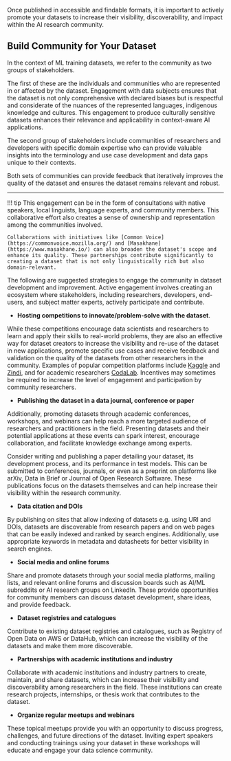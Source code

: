 Once published in accessible and findable formats, it is important to actively promote your datasets to increase their visibility, discoverability, and impact within the AI research community.

## Build Community for Your Dataset

In the context of ML training datasets, we refer to the community as two groups of stakeholders. 

The first of these are the individuals and communities who are represented in or affected by the dataset. Engagement with data subjects ensures that the dataset is not only comprehensive with declared biases but is respectful and considerate of the nuances of the represented languages, indigenous knowledge and cultures. This engagement to produce culturally sensitive datasets enhances their relevance and applicability in context-aware AI applications. 

The second group of stakeholders include communities of researchers and developers with specific domain expertise who can provide valuable insights into the terminology and use case development and data gaps unique to their contexts. 

Both sets of communities can provide feedback that iteratively improves the quality of the dataset and ensures the dataset remains relevant and robust.


---

!!! tip
    This engagement can be in the form of consultations with native speakers, local linguists, language experts, and community members. This collaborative effort also creates a sense of ownership and representation among the communities involved.

    Collaborations with initiatives like [Common Voice](https://commonvoice.mozilla.org/) and [Masakhane](https://www.masakhane.io/) can also broaden the dataset's scope and enhance its quality. These partnerships contribute significantly to creating a dataset that is not only linguistically rich but also domain-relevant.



The following are suggested strategies to engage the community in dataset development and improvement. Active engagement involves creating an ecosystem where stakeholders, including researchers, developers, end-users, and subject matter experts, actively participate and contribute. 



* **Hosting competitions to innovate/problem-solve with the dataset**. 

While these competitions encourage data scientists and researchers to learn and apply their skills to real-world problems, they are also an effective way for dataset creators to increase the visibility and re-use of the dataset in new applications, promote specific use cases and receive feedback and validation on the quality of the datasets from other researchers in the community.  Examples of popular competition platforms include [Kaggle](https://www.kaggle.com/) and [Zindi](https://zindi.africa/), and for academic researchers [CodaLab](https://codalab.lisn.upsaclay.fr/). Incentives may sometimes be required to increase the level of engagement and participation by community researchers.



* **Publishing the dataset in a data journal, conference or paper** 

Additionally, promoting datasets through academic conferences, workshops, and webinars can help reach a more targeted audience of researchers and practitioners in the field. Presenting datasets and their potential applications at these events can spark interest, encourage collaboration, and facilitate knowledge exchange among experts. 

Consider writing and publishing a paper detailing your dataset, its development process, and its performance in test models. This can be submitted to conferences, journals, or even as a preprint on platforms like arXiv, Data in Brief or Journal of Open Research Software. These publications focus on the datasets themselves and can help increase their visibility within the research community.



* **Data citation and DOIs** 

By publishing on sites that allow indexing of datasets e.g. using URI and DOIs, datasets are discoverable from research papers and on web pages that can be easily indexed and ranked by search engines. Additionally, use appropriate keywords in metadata and datasheets for better visibility in search engines.



* **Social media and online forums** 

Share and promote datasets through your social media platforms, mailing lists, and relevant online forums and discussion boards such as AI/ML subreddits or AI research groups on LinkedIn. These provide opportunities for community members can discuss dataset development, share ideas, and provide feedback.



* **Dataset registries and catalogues**

Contribute to existing dataset registries and catalogues, such as Registry of Open Data on AWS or DataHub, which can increase the visibility of the datasets and make them more discoverable.



* **Partnerships with academic institutions and industry**

Collaborate with academic institutions and industry partners to create, maintain, and share datasets, which can increase their visibility and discoverability among researchers in the field. These institutions can create research projects, internships, or thesis work that contributes to the dataset.



* **Organize regular meetups and webinars** 

These topical meetups provide you with an opportunity to discuss progress, challenges, and future directions of the dataset. Inviting expert speakers and conducting trainings using your dataset in these workshops will educate and engage your data science community.

